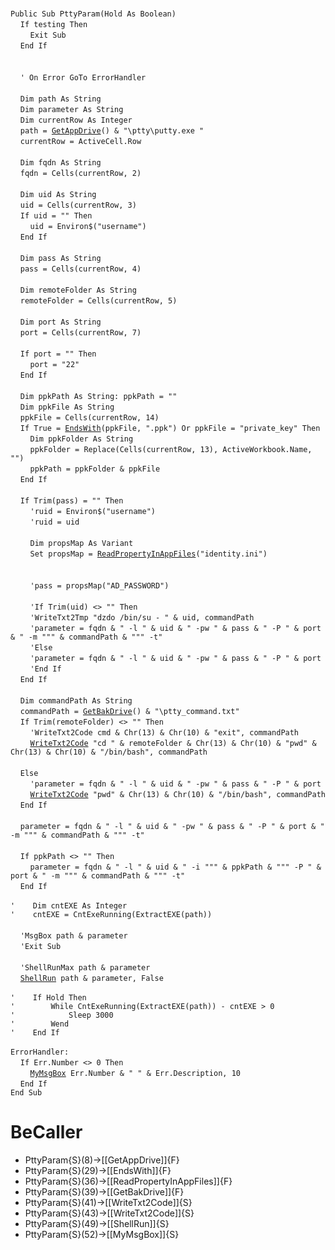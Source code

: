 &nbsp;  &nbsp;  &nbsp;  &nbsp;  
`Public Sub PttyParam(Hold As Boolean)`  
&nbsp;&nbsp;&nbsp;&nbsp;`If testing Then`  
&nbsp;&nbsp;&nbsp;&nbsp;&nbsp;&nbsp;&nbsp;&nbsp;`Exit Sub`  
&nbsp;&nbsp;&nbsp;&nbsp;`End If`  
&nbsp;  &nbsp;  &nbsp;  &nbsp;  
&nbsp;  &nbsp;  &nbsp;  &nbsp;  
&nbsp;&nbsp;&nbsp;&nbsp;`' On Error GoTo ErrorHandler`  
&nbsp;  &nbsp;  &nbsp;  &nbsp;  
&nbsp;&nbsp;&nbsp;&nbsp;`Dim path As String`  
&nbsp;&nbsp;&nbsp;&nbsp;`Dim parameter As String`  
&nbsp;&nbsp;&nbsp;&nbsp;`Dim currentRow As Integer`  
&nbsp;&nbsp;&nbsp;&nbsp;`path = `[`GetAppDrive`](GetAppDrive)`() & "\ptty\putty.exe "`  
&nbsp;&nbsp;&nbsp;&nbsp;`currentRow = ActiveCell.Row`  
&nbsp;  &nbsp;  &nbsp;  &nbsp;  
&nbsp;&nbsp;&nbsp;&nbsp;`Dim fqdn As String`  
&nbsp;&nbsp;&nbsp;&nbsp;`fqdn = Cells(currentRow, 2)`  
&nbsp;  &nbsp;  &nbsp;  &nbsp;  
&nbsp;&nbsp;&nbsp;&nbsp;`Dim uid As String`  
&nbsp;&nbsp;&nbsp;&nbsp;`uid = Cells(currentRow, 3)`  
&nbsp;&nbsp;&nbsp;&nbsp;`If uid = "" Then`  
&nbsp;&nbsp;&nbsp;&nbsp;&nbsp;&nbsp;&nbsp;&nbsp;`uid = Environ$("username")`  
&nbsp;&nbsp;&nbsp;&nbsp;`End If`  
&nbsp;  &nbsp;  &nbsp;  &nbsp;  
&nbsp;&nbsp;&nbsp;&nbsp;`Dim pass As String`  
&nbsp;&nbsp;&nbsp;&nbsp;`pass = Cells(currentRow, 4)`  
&nbsp;  &nbsp;  &nbsp;  &nbsp;  
&nbsp;&nbsp;&nbsp;&nbsp;`Dim remoteFolder As String`  
&nbsp;&nbsp;&nbsp;&nbsp;`remoteFolder = Cells(currentRow, 5)`  
&nbsp;  &nbsp;  &nbsp;  &nbsp;  
&nbsp;&nbsp;&nbsp;&nbsp;`Dim port As String`  
&nbsp;&nbsp;&nbsp;&nbsp;`port = Cells(currentRow, 7)`  
&nbsp;  &nbsp;  &nbsp;  &nbsp;  
&nbsp;&nbsp;&nbsp;&nbsp;`If port = "" Then`  
&nbsp;&nbsp;&nbsp;&nbsp;&nbsp;&nbsp;&nbsp;&nbsp;`port = "22"`  
&nbsp;&nbsp;&nbsp;&nbsp;`End If`  
&nbsp;  &nbsp;  &nbsp;  &nbsp;  
&nbsp;&nbsp;&nbsp;&nbsp;`Dim ppkPath As String: ppkPath = ""`  
&nbsp;&nbsp;&nbsp;&nbsp;`Dim ppkFile As String`  
&nbsp;&nbsp;&nbsp;&nbsp;`ppkFile = Cells(currentRow, 14)`  
&nbsp;&nbsp;&nbsp;&nbsp;`If True = `[`EndsWith`](EndsWith)`(ppkFile, ".ppk") Or ppkFile = "private_key" Then`  
&nbsp;&nbsp;&nbsp;&nbsp;&nbsp;&nbsp;&nbsp;&nbsp;`Dim ppkFolder As String`  
&nbsp;&nbsp;&nbsp;&nbsp;&nbsp;&nbsp;&nbsp;&nbsp;`ppkFolder = Replace(Cells(currentRow, 13), ActiveWorkbook.Name, "")`  
&nbsp;&nbsp;&nbsp;&nbsp;&nbsp;&nbsp;&nbsp;&nbsp;`ppkPath = ppkFolder & ppkFile`  
&nbsp;&nbsp;&nbsp;&nbsp;`End If`  
&nbsp;  &nbsp;  &nbsp;  &nbsp;  
&nbsp;&nbsp;&nbsp;&nbsp;`If Trim(pass) = "" Then`  
&nbsp;&nbsp;&nbsp;&nbsp;&nbsp;&nbsp;&nbsp;&nbsp;`'ruid = Environ$("username")`  
&nbsp;&nbsp;&nbsp;&nbsp;&nbsp;&nbsp;&nbsp;&nbsp;`'ruid = uid`  
&nbsp;  &nbsp;  &nbsp;  &nbsp;  
&nbsp;&nbsp;&nbsp;&nbsp;&nbsp;&nbsp;&nbsp;&nbsp;`Dim propsMap As Variant`  
&nbsp;&nbsp;&nbsp;&nbsp;&nbsp;&nbsp;&nbsp;&nbsp;`Set propsMap = `[`ReadPropertyInAppFiles`](ReadPropertyInAppFiles)`("identity.ini")`  
&nbsp;  &nbsp;  &nbsp;  &nbsp;  
&nbsp;  &nbsp;  &nbsp;  &nbsp;  
&nbsp;&nbsp;&nbsp;&nbsp;&nbsp;&nbsp;&nbsp;&nbsp;`'pass = propsMap("AD_PASSWORD")`  
&nbsp;  &nbsp;  &nbsp;  &nbsp;  
&nbsp;&nbsp;&nbsp;&nbsp;&nbsp;&nbsp;&nbsp;&nbsp;`'If Trim(uid) <> "" Then`  
&nbsp;&nbsp;&nbsp;&nbsp;&nbsp;&nbsp;&nbsp;&nbsp;`'WriteTxt2Tmp "dzdo /bin/su - " & uid, commandPath`  
&nbsp;&nbsp;&nbsp;&nbsp;&nbsp;&nbsp;&nbsp;&nbsp;`'parameter = fqdn & " -l " & uid & " -pw " & pass & " -P " & port & " -m """ & commandPath & """ -t"`  
&nbsp;&nbsp;&nbsp;&nbsp;&nbsp;&nbsp;&nbsp;&nbsp;`'Else`  
&nbsp;&nbsp;&nbsp;&nbsp;&nbsp;&nbsp;&nbsp;&nbsp;`'parameter = fqdn & " -l " & uid & " -pw " & pass & " -P " & port`  
&nbsp;&nbsp;&nbsp;&nbsp;&nbsp;&nbsp;&nbsp;&nbsp;`'End If`  
&nbsp;&nbsp;&nbsp;&nbsp;`End If`  
&nbsp;  &nbsp;  &nbsp;  &nbsp;  
&nbsp;&nbsp;&nbsp;&nbsp;`Dim commandPath As String`  
&nbsp;&nbsp;&nbsp;&nbsp;`commandPath = `[`GetBakDrive`](GetBakDrive)`() & "\ptty_command.txt"`  
&nbsp;&nbsp;&nbsp;&nbsp;`If Trim(remoteFolder) <> "" Then`  
&nbsp;&nbsp;&nbsp;&nbsp;&nbsp;&nbsp;&nbsp;&nbsp;`'WriteTxt2Code cmd & Chr(13) & Chr(10) & "exit", commandPath`  
&nbsp;&nbsp;&nbsp;&nbsp;&nbsp;&nbsp;&nbsp;&nbsp;[`WriteTxt2Code`](WriteTxt2Code)` "cd " & remoteFolder & Chr(13) & Chr(10) & "pwd" & Chr(13) & Chr(10) & "/bin/bash", commandPath`  
&nbsp;  &nbsp;  &nbsp;  &nbsp;  
&nbsp;&nbsp;&nbsp;&nbsp;`Else`  
&nbsp;&nbsp;&nbsp;&nbsp;&nbsp;&nbsp;&nbsp;&nbsp;`'parameter = fqdn & " -l " & uid & " -pw " & pass & " -P " & port`  
&nbsp;&nbsp;&nbsp;&nbsp;&nbsp;&nbsp;&nbsp;&nbsp;[`WriteTxt2Code`](WriteTxt2Code)` "pwd" & Chr(13) & Chr(10) & "/bin/bash", commandPath`  
&nbsp;&nbsp;&nbsp;&nbsp;`End If`  
&nbsp;  &nbsp;  &nbsp;  &nbsp;  
&nbsp;&nbsp;&nbsp;&nbsp;`parameter = fqdn & " -l " & uid & " -pw " & pass & " -P " & port & " -m """ & commandPath & """ -t"`  
&nbsp;  &nbsp;  &nbsp;  &nbsp;  
&nbsp;&nbsp;&nbsp;&nbsp;`If ppkPath <> "" Then`  
&nbsp;&nbsp;&nbsp;&nbsp;&nbsp;&nbsp;&nbsp;&nbsp;`parameter = fqdn & " -l " & uid & " -i """ & ppkPath & """ -P " & port & " -m """ & commandPath & """ -t"`  
&nbsp;&nbsp;&nbsp;&nbsp;`End If`  
&nbsp;  &nbsp;  &nbsp;  &nbsp;  
`'    Dim cntEXE As Integer`  
`'    cntEXE = CntExeRunning(ExtractEXE(path))`  
&nbsp;  &nbsp;  &nbsp;  &nbsp;  
&nbsp;&nbsp;&nbsp;&nbsp;`'MsgBox path & parameter`  
&nbsp;&nbsp;&nbsp;&nbsp;`'Exit Sub`  
&nbsp;  &nbsp;  &nbsp;  &nbsp;  
&nbsp;&nbsp;&nbsp;&nbsp;`'ShellRunMax path & parameter`  
&nbsp;&nbsp;&nbsp;&nbsp;[`ShellRun`](ShellRun)` path & parameter, False`  
&nbsp;  &nbsp;  &nbsp;  &nbsp;  
`'    If Hold Then`  
`'        While CntExeRunning(ExtractEXE(path)) - cntEXE > 0`  
`'            Sleep 3000`  
`'        Wend`  
`'    End If`  
&nbsp;  &nbsp;  &nbsp;  &nbsp;  
`ErrorHandler:`  
&nbsp;&nbsp;&nbsp;&nbsp;`If Err.Number <> 0 Then`  
&nbsp;&nbsp;&nbsp;&nbsp;&nbsp;&nbsp;&nbsp;&nbsp;[`MyMsgBox`](MyMsgBox)` Err.Number & " " & Err.Description, 10`  
&nbsp;&nbsp;&nbsp;&nbsp;`End If`  
`End Sub`  


# BeCaller
- PttyParam{S}(8)->[[GetAppDrive]]{F}
- PttyParam{S}(29)->[[EndsWith]]{F}
- PttyParam{S}(36)->[[ReadPropertyInAppFiles]]{F}
- PttyParam{S}(39)->[[GetBakDrive]]{F}
- PttyParam{S}(41)->[[WriteTxt2Code]]{S}
- PttyParam{S}(43)->[[WriteTxt2Code]]{S}
- PttyParam{S}(49)->[[ShellRun]]{S}
- PttyParam{S}(52)->[[MyMsgBox]]{S}

